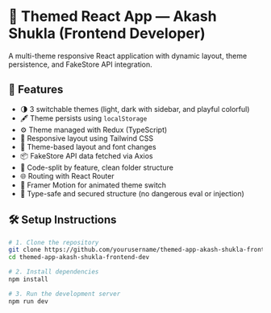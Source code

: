 # 🌈 Themed React App — Akash Shukla (Frontend Developer)

A multi-theme responsive React application with dynamic layout, theme persistence, and FakeStore API integration.

## 🚀 Features

- 🌗 3 switchable themes (light, dark with sidebar, and playful colorful)
- 🖋️ Theme persists using `localStorage`
- ⚙️ Theme managed with Redux (TypeScript)
- 📱 Responsive layout using Tailwind CSS
- 🔄 Theme-based layout and font changes
- 📦 FakeStore API data fetched via Axios
- 📁 Code-split by feature, clean folder structure
- 🌐 Routing with React Router
- 🎨 Framer Motion for animated theme switch
- 🔐 Type-safe and secured structure (no dangerous eval or injection)

## 🛠️ Setup Instructions

```bash
# 1. Clone the repository
git clone https://github.com/yourusername/themed-app-akash-shukla-frontend-dev.git
cd themed-app-akash-shukla-frontend-dev

# 2. Install dependencies
npm install

# 3. Run the development server
npm run dev
